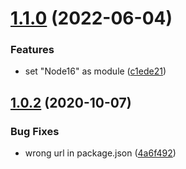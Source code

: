 # [1.1.0](https://github.com/screendriver/convert-vapid-public-key/compare/v1.0.2...v1.1.0) (2022-06-04)

### Features

-   set "Node16" as module ([c1ede21](https://github.com/screendriver/convert-vapid-public-key/commit/c1ede21afa7f77fba73d9d20417aaf385916f17a))

## [1.0.2](https://github.com/screendriver/convert-vapid-public-key/compare/v1.0.1...v1.0.2) (2020-10-07)

### Bug Fixes

-   wrong url in package.json ([4a6f492](https://github.com/screendriver/convert-vapid-public-key/commit/4a6f49230f3e208ef3638d0b51612f5527506bba))
